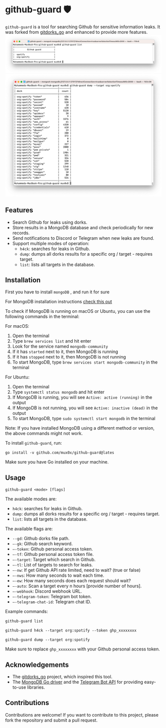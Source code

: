 # github-guard 🛡️

`github-guard` is a tool for searching Github for sensitive information leaks. It was forked from [gitdorks_go](https://github.com/damit5/gitdorks_go) and enhanced to provide more features.
![alt text](./static/1.png)
![alt text](./static/2.png)
## Features

- Search Github for leaks using dorks.
- Store results in a MongoDB database and check periodically for new records.
- Send notifications to Discord or Telegram when new leaks are found.
- Support multiple modes of operation:
    - `h4ck`: searches for leaks in Github.
    - `dump`: dumps all dorks results for a specific org / target - requires target.
    - `list`: lists all targets in the database.

## Installation

First you have to install `mongoDB` , and run it for sure

For MongoDB installation instructions [check this out](https://www.mongodb.com/docs/manual/administration/install-community/)

To check if MongoDB is running on macOS or Ubuntu, you can use the following commands in the terminal:

For macOS:

1. Open the terminal
2. Type `brew services list` and hit enter
3. Look for the service named `mongodb-community`
4. If it has `started` next to it, then MongoDB is running
5. If it has `stopped` next to it, then MongoDB is not running
6. To start MongoDB, type `brew services start mongodb-community` in the terminal

For Ubuntu:

1. Open the terminal
2. Type `systemctl status mongodb` and hit enter
3. If MongoDB is running, you will see `Active: active (running)` in the output
4. If MongoDB is not running, you will see `Active: inactive (dead)` in the output
5. To start MongoDB, type `sudo systemctl start mongodb` in the terminal

Note: If you have installed MongoDB using a different method or version, the above commands might not work.

To install `github-guard`, run:

```
go install -v github.com/mux0x/github-guard@lates
```

Make sure you have Go installed on your machine.

## Usage

```
github-guard <mode> [flags]
```

The available modes are:

- `h4ck`: searches for leaks in Github.
- `dump`: dumps all dorks results for a specific org / target - requires target.
- `list`: lists all targets in the database.

The available flags are:

- `--gd`: Github dorks file path.
- `—-gk`: Github search keyword.
- `—-token`: Github personal access token.
- `—-tf`: Github personal access token file.
- `—-target`: Target which search in Github.
- `—-tl`: List of targets to search for leaks.
- `—-nw`: If get Github API rate limited, need to wait? (true or false)
- `—-nws`: How many seconds to wait each time.
- `—-ew`: How many seconds does each request should wait?
- `—-auto`: Scan a target every n hours [provide number of hours].
- `—-webhook`: Discord webhook URL.
- `—-telegram-token`: Telegram bot token.
- `—-telegram-chat-id`: Telegram chat ID.

Example commands:

```
github-guard list
```

```
github-guard h4ck --target org:spotify --token ghp_xxxxxxxx
```

```
github-guard dump --target org:spotify
```

Make sure to replace `ghp_xxxxxxxx` with your Github personal access token.

## Acknowledgements

- The [gitdorks_go](https://github.com/damit5/gitdorks_go) project, which inspired this tool.
- The [MongoDB Go driver](https://github.com/mongodb/mongo-go-driver) and the [Telegram Bot API](https://core.telegram.org/bots/api) for providing easy-to-use libraries.

## Contributions

Contributions are welcome! If you want to contribute to this project, please fork the repository and submit a pull request.
